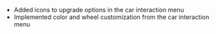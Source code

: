  - Added icons to upgrade options in the car interaction menu
 - Implemented color and wheel customization from the car interaction menu
